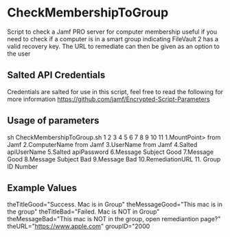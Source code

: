# CheckMembershipToGroup
Script to check a Jamf PRO server for computer membership useful if you need to check if a computer is in a  smart group indicating FileVault 2 has a valid recovery key. The URL to remediate can then be given as an option to the user

## Salted API Credentials
Credentials are salted for use in this script, feel free to read the following for more information
https://github.com/jamf/Encrypted-Script-Parameters

## Usage of parameters
sh CheckMembershipToGroup.sh 1 2 3 4 5 6 7 8 9 10 11
	1.MountPoint> 	from Jamf
	2.ComputerName 	from Jamf
	3.UserName 		from Jamf
	4.Salted apiUserName
	5.Salted apiPassword
	6.Message Subject Good
	7.Message Good
	8.Message Subject Bad
	9.Message Bad
	10.RemediationURL
	11. Group ID Number
  
## Example Values
theTitleGood="Success. Mac is in Group"
theMessageGood="This mac is in the group"
theTitleBad="Failed. Mac is NOT in Group"
theMessageBad="This mac is NOT in the group, open remediantion page?"
theURL="https://www.apple.com"
groupID="2000
